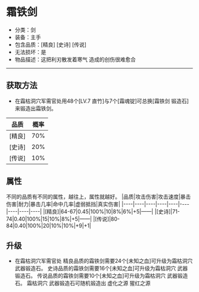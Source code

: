 # 霜铁剑
* 分类：剑
* 装备：主手
* 包含品质：[精良] [史诗] [传说]
* 无法损坏：是
* 物品描述：这把利刃散发着寒气 造成的创伤很难愈合
---
## 获取方法
* 在霜枯洞穴军需官处用48个[LV.7 直竹]与7个[霜魂锭]可总换[霜铁剑 锻造石]来锻造出霜铁剑。

|品质|概率|
|----|----|
|[精良]|70%|
|[史诗]|20%|
|[传说]|10%|
## 属性
不同的品质有不同的属性，越往上，属性就越好。
|品质|攻击伤害|攻击速度|暴击伤害|耐力|暴击几率|命中几率|虚弱抵挡|真实伤害|
|----|----|----|----|----|----|----|----|----|
|[精良]|64-67|0.45|100%|10|8%|6%|+5|——|
|[史诗]|71-74|0.40|100%|15|10%|8%|+5|——|
|[传说]|80-84|0.40|100%|20|10%|10%|+9|+1|
## 升级
* 在霜枯洞穴军需官处
精良品质的霜铁剑需要24个[未知之血]可升级为霜枯洞穴 武器锻造石。
史诗品质的霜铁剑需要16个[未知之血]可升级为霜枯洞穴 武器锻造石。
传说品质的霜铁剑需要10个[未知之血]可升级为霜枯洞穴 武器锻造石。
霜枯洞穴 武器锻造石可随机锻造出 虚化之源 猩红之源
